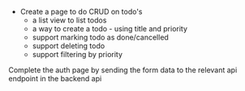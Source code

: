 - Create a page to do CRUD on todo's
  - a list view to list todos
  - a way to create a todo - using title and priority
  - support marking todo as done/cancelled
  - support deleting todo
  - support filtering by priority

Complete the auth page by sending the form data to the relevant
api endpoint in the backend api 